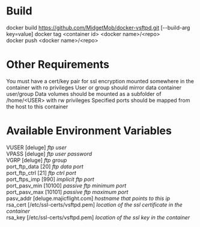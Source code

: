 # Build
docker build https://github.com/MidgetMob/docker-vsftpd.git [--build-arg key=value]
docker tag \<container id> \<docker name>/\<repo>  
docker push \<docker name>/\<repo>

# Other Requirements
You must have a cert/key pair for ssl encryption mounted somewhere in the container with ro privileges
User or group should mirror data container user/group
Data volumes should be mounted as a subfolder of /home/\<USER> with rw privileges
Specified ports should be mapped from the host to this container

# Available Environment Variables
VUSER [deluge]                       *ftp user*  
VPASS [deluge]                       *ftp user password*  
VGRP [deluge]                        *ftp group*  
port_ftp_data [20]                   *ftp data port*  
port_ftp_ctrl [21]                   *ftp ctrl port*  
port_ftps_imp [990]                  *implicit ftp port*  
port_pasv_min [10100]                *passive ftp minimum port*  
port_pasv_max [10101]                *passive ftp maximum port*  
pasv_addr [deluge.majicflight.com]   *hostname that points to this ip*  
rsa_cert [/etc/ssl-certs/vsftpd.pem] *location of the ssl certificate in the container*  
rsa_key [/etc/ssl-certs/vsftpd.pem]  *location of the ssl key in the container*
